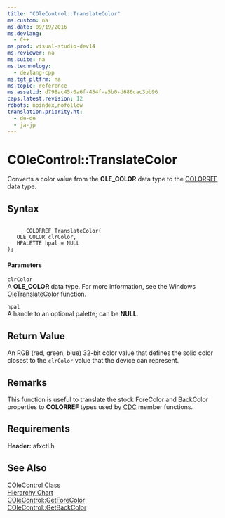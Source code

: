 ```yaml
---
title: "COleControl::TranslateColor"
ms.custom: na
ms.date: 09/19/2016
ms.devlang: 
  - C++
ms.prod: visual-studio-dev14
ms.reviewer: na
ms.suite: na
ms.technology: 
  - devlang-cpp
ms.tgt_pltfrm: na
ms.topic: reference
ms.assetid: d798ac45-0a6f-454f-a5b0-d686cac3bb96
caps.latest.revision: 12
robots: noindex,nofollow
translation.priority.ht: 
  - de-de
  - ja-jp
---
```

# COleControl::TranslateColor
Converts a color value from the **OLE_COLOR** data type to the [COLORREF](http://msdn.microsoft.com/library/windows/desktop/dd183449) data type.  
  
## Syntax  
  
```  
  
      COLORREF TranslateColor(  
   OLE_COLOR clrColor,  
   HPALETTE hpal = NULL   
);  
```  
  
#### Parameters  
 `clrColor`  
 A **OLE_COLOR** data type. For more information, see the Windows [OleTranslateColor](http://msdn.microsoft.com/library/windows/desktop/ms694353) function.  
  
 `hpal`  
 A handle to an optional palette; can be **NULL**.  
  
## Return Value  
 An RGB (red, green, blue) 32-bit color value that defines the solid color closest to the `clrColor` value that the device can represent.  
  
## Remarks  
 This function is useful to translate the stock ForeColor and BackColor properties to **COLORREF** types used by [CDC](../vs140/CDC-Class.md) member functions.  
  
## Requirements  
 **Header:** afxctl.h  
  
## See Also  
 [COleControl Class](../vs140/COleControl-Class.md)   
 [Hierarchy Chart](../vs140/Hierarchy-Chart.md)   
 [COleControl::GetForeColor](../vs140/COleControl--GetForeColor.md)   
 [COleControl::GetBackColor](../vs140/COleControl--GetBackColor.md)